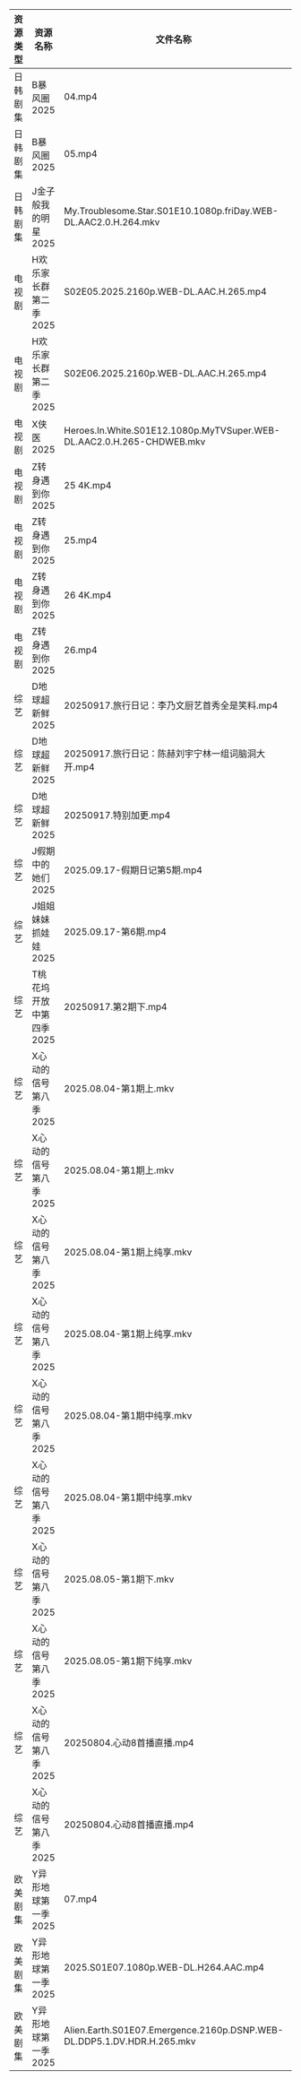 | 资源类型 | 资源名称           | 文件名称                                                                   | 分享链接                                | 更新时间                |
| ---- | -------------- | ---------------------------------------------------------------------- | ----------------------------------- | ------------------- |
| 日韩剧集 | B暴风圈2025       | 04.mp4                                                                 | https://pan.quark.cn/s/c0a81a60d31f | 2025-09-17 16:14:02 |
| 日韩剧集 | B暴风圈2025       | 05.mp4                                                                 | https://pan.quark.cn/s/c0a81a60d31f | 2025-09-17 16:13:58 |
| 日韩剧集 | J金子般我的明星2025   | My.Troublesome.Star.S01E10.1080p.friDay.WEB-DL.AAC2.0.H.264.mkv        | https://pan.quark.cn/s/10be8bbe13e5 | 2025-09-17 16:16:58 |
| 电视剧  | H欢乐家长群第二季2025  | S02E05.2025.2160p.WEB-DL.AAC.H.265.mp4                                 | https://pan.quark.cn/s/f7ea97249cde | 2025-09-17 16:15:55 |
| 电视剧  | H欢乐家长群第二季2025  | S02E06.2025.2160p.WEB-DL.AAC.H.265.mp4                                 | https://pan.quark.cn/s/f7ea97249cde | 2025-09-17 16:16:00 |
| 电视剧  | X侠医2025        | Heroes.In.White.S01E12.1080p.MyTVSuper.WEB-DL.AAC2.0.H.265-CHDWEB.mkv  | https://pan.quark.cn/s/9e02baaca836 | 2025-09-17 01:22:01 |
| 电视剧  | Z转身遇到你2025     | 25 4K.mp4                                                              | https://pan.quark.cn/s/3615a2d2ed2f | 2025-09-17 16:24:08 |
| 电视剧  | Z转身遇到你2025     | 25.mp4                                                                 | https://pan.quark.cn/s/3615a2d2ed2f | 2025-09-17 16:24:13 |
| 电视剧  | Z转身遇到你2025     | 26 4K.mp4                                                              | https://pan.quark.cn/s/3615a2d2ed2f | 2025-09-17 16:24:05 |
| 电视剧  | Z转身遇到你2025     | 26.mp4                                                                 | https://pan.quark.cn/s/3615a2d2ed2f | 2025-09-17 16:24:10 |
| 综艺   | D地球超新鲜2025     | 20250917.旅行日记：李乃文厨艺首秀全是笑料.mp4                                          | https://pan.quark.cn/s/6d9ff5b2efaa | 2025-09-17 16:25:25 |
| 综艺   | D地球超新鲜2025     | 20250917.旅行日记：陈赫刘宇宁林一组词脑洞大开.mp4                                        | https://pan.quark.cn/s/6d9ff5b2efaa | 2025-09-17 16:25:20 |
| 综艺   | D地球超新鲜2025     | 20250917.特别加更.mp4                                                      | https://pan.quark.cn/s/6d9ff5b2efaa | 2025-09-17 16:25:17 |
| 综艺   | J假期中的她们2025    | 2025.09.17-假期日记第5期.mp4                                                 | https://pan.quark.cn/s/7a645271de8d | 2025-09-17 16:26:40 |
| 综艺   | J姐姐妹妹抓娃娃2025   | 2025.09.17-第6期.mp4                                                     | https://pan.quark.cn/s/1f1c2cfb3ccb | 2025-09-17 16:26:51 |
| 综艺   | T桃花坞开放中第四季2025 | 20250917.第2期下.mp4                                                      | https://pan.quark.cn/s/8b7ce4026740 | 2025-09-17 16:29:25 |
| 综艺   | X心动的信号第八季2025  | 2025.08.04-第1期上.mkv                                                    | https://pan.quark.cn/s/a2f1532c7f0e | 2025-09-17 01:29:43 |
| 综艺   | X心动的信号第八季2025  | 2025.08.04-第1期上.mkv                                                    | https://pan.quark.cn/s/a2f1532c7f0e | 2025-09-17 10:30:44 |
| 综艺   | X心动的信号第八季2025  | 2025.08.04-第1期上纯享.mkv                                                  | https://pan.quark.cn/s/a2f1532c7f0e | 2025-09-17 01:29:36 |
| 综艺   | X心动的信号第八季2025  | 2025.08.04-第1期上纯享.mkv                                                  | https://pan.quark.cn/s/a2f1532c7f0e | 2025-09-17 10:30:36 |
| 综艺   | X心动的信号第八季2025  | 2025.08.04-第1期中纯享.mkv                                                  | https://pan.quark.cn/s/a2f1532c7f0e | 2025-09-17 01:29:40 |
| 综艺   | X心动的信号第八季2025  | 2025.08.04-第1期中纯享.mkv                                                  | https://pan.quark.cn/s/a2f1532c7f0e | 2025-09-17 10:30:40 |
| 综艺   | X心动的信号第八季2025  | 2025.08.05-第1期下.mkv                                                    | https://pan.quark.cn/s/a2f1532c7f0e | 2025-09-17 10:30:25 |
| 综艺   | X心动的信号第八季2025  | 2025.08.05-第1期下纯享.mkv                                                  | https://pan.quark.cn/s/a2f1532c7f0e | 2025-09-17 10:30:29 |
| 综艺   | X心动的信号第八季2025  | 20250804.心动8首播直播.mp4                                                   | https://pan.quark.cn/s/a2f1532c7f0e | 2025-09-17 01:29:33 |
| 综艺   | X心动的信号第八季2025  | 20250804.心动8首播直播.mp4                                                   | https://pan.quark.cn/s/a2f1532c7f0e | 2025-09-17 10:30:33 |
| 欧美剧集 | Y异形地球第一季2025   | 07.mp4                                                                 | https://pan.quark.cn/s/414812145daa | 2025-09-17 10:23:26 |
| 欧美剧集 | Y异形地球第一季2025   | 2025.S01E07.1080p.WEB-DL.H264.AAC.mp4                                  | https://pan.quark.cn/s/414812145daa | 2025-09-17 16:22:43 |
| 欧美剧集 | Y异形地球第一季2025   | Alien.Earth.S01E07.Emergence.2160p.DSNP.WEB-DL.DDP5.1.DV.HDR.H.265.mkv | https://pan.quark.cn/s/414812145daa | 2025-09-17 10:23:23 |
